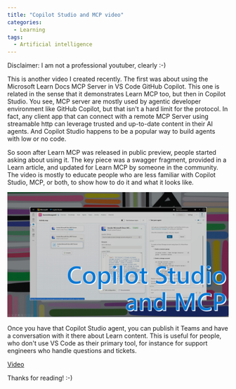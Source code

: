 ```yaml
---
title: "Copilot Studio and MCP video"
categories:
  - Learning
tags:
  - Artificial intelligence
---
```


Disclaimer: I am not a professional youtuber, clearly :-) 

This is another video I created recently. The first was about using the Microsoft Learn Docs MCP Server in VS Code GitHub Copilot. This one is related in the sense that it demonstrates Learn MCP too, but then in Copilot Studio. You see, MCP server are mostly used by agentic developer environment like GitHub Copilot, but that isn't a hard limit for the protocol. In fact, any client app that can connect with a remote MCP Server using streamable http can leverage trusted and up-to-date content in their AI agents. And Copilot Studio happens to be a popular way to build agents with low or no code. 

So soon after Learn MCP was released in public preview, people started asking about using it. The key piece was a swagger fragment, provided in a Learn article, and updated for Learn MCP by someone in the community. The video is mostly to educate people who are less familiar with Copilot Studio, MCP, or both, to show how to do it and what it looks like. 

![img](../assets/images/2025-07-11-copilot-studio-and-mcp-video.png)

Once you have that Copilot Studio agent, you can publish it Teams and have a conversation with it there about Learn content. This is useful for people, who don't use VS Code as their primary tool, for instance for support engineers who handle questions and tickets. 

[Video](https://www.youtube.com/watch?v=nfHWS1S6_pQ)

Thanks for reading! :-)

